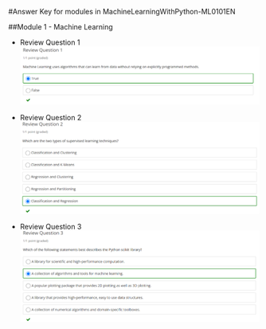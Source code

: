 #Answer Key for modules in MachineLearningWithPython-ML0101EN

##Module 1 - Machine Learning

- Review Question 1
![picture](https://github.com/ishavverma/AIML-Learnings/blob/data-files/MachineLearningWithPython-ML0101EN_Data/Module-1/1.png)

- Review Question 2
![picture](https://github.com/ishavverma/AIML-Learnings/blob/data-files/MachineLearningWithPython-ML0101EN_Data/Module-1/2.png)

- Review Question 3
![picture](https://github.com/ishavverma/AIML-Learnings/blob/data-files/MachineLearningWithPython-ML0101EN_Data/Module-1/3.png)
